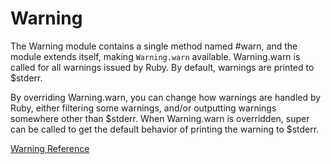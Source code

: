 # Warning

The Warning module contains a single method named #warn, and the module
extends itself, making `Warning.warn` available. Warning.warn is called for
all warnings issued by Ruby. By default, warnings are printed to $stderr.

By overriding Warning.warn, you can change how warnings are handled by Ruby,
either filtering some warnings, and/or outputting warnings somewhere other
than $stderr.  When Warning.warn is overridden, super can be called to get the
default behavior of printing the warning to $stderr.

[Warning Reference](https://ruby-doc.org/core-2.5.0/Warning.html)
